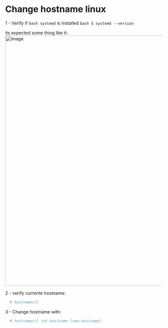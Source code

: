 # Change hostname linux

1 - Verify if ```bash systemd``` is installed
  ```bash $ systemd --version```
  
  its expected some thing like it:
    <img width="802" alt="image" src="https://user-images.githubusercontent.com/3737837/186797483-03620089-2fef-4507-8e67-ab419db11d37.png">
    
2 - verify currente hostname: 
  ```bash
    # hostnamectl
  ```
  
 3 - Change hostname with:
  ```bash
    # hostnamectl set-hostname [new-hostname]
  ```
 
    
